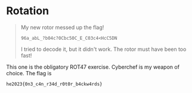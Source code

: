 # Rotation

> My new rotor messed up the flag! 
>
> `96a_abL_?b04c?0Cbc50C_E_C03c4<HcC5DN`
>
> I tried to decode it, but it didn't work. The rotor must have been too fast!

This one is the obligatory ROT47 exercise. Cyberchef is my weapon of choice. The flag is

```
he2023{0n3_c4n_r34d_r0t0r_b4ckw4rds}
```

